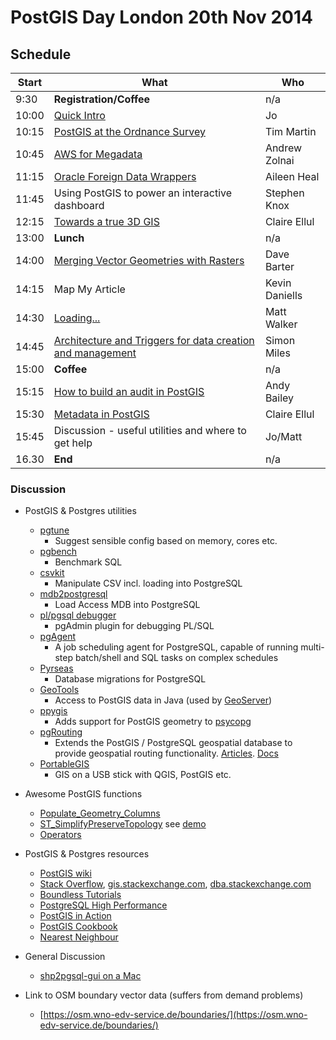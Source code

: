 # PostGIS Day London 20th Nov 2014

## Schedule

| Start | What                                                                     | Who            |
| ----- | ------------------------------------------------------------------------ | -------------- |
| 9:30  | **Registration/Coffee**                                                  | n/a            |
| 10:00 | [Quick Intro](http://http://archaeogeek.github.io/postgisday_2014/)      | Jo             |
| 10:15 | [PostGIS at the Ordnance Survey](assets/postgis_day_tjmartin.pdf)        | Tim Martin     |
| 10:45 | [AWS for Megadata](assets/global_point_&_vector_maps_on_steroids.pdf)    | Andrew Zolnai  |
| 11:15 | [Oracle Foreign Data Wrappers](http://slides.com/aileenheal/oraclefdw#/) | Aileen Heal    |
| 11:45 | Using PostGIS to power an interactive dashboard                          | Stephen Knox   |
| 12:15 | [Towards a true 3D GIS](assets/claire_ellul_-_towards_a_true_3d_gis.pdf) | Claire Ellul   |
| 13:00 | **Lunch**                                                                | n/a            |
| 14:00 | [Merging Vector Geometries with Rasters](http://blog.nautoguide.com/?p=20)    | Dave Barter    |
| 14:15 | Map My Article                                                           | Kevin Daniells |
| 14:30 | [Loading...](http://longwayaround.org.uk/notes/loading-postgis/)         | Matt Walker    |
| 14:45 | [Architecture and Triggers for data creation and management](assets/PostGIS_day_2014-PostGIS_rbwm.pdf)               | Simon Miles    |
| 15:00 | **Coffee**                                                               | n/a            |
| 15:15 | [How to build an audit in PostGIS](assets/PostGIS_Day_London_Auditing.pdf)                                         | Andy Bailey    |
| 15:30 | [Metadata in PostGIS](assets/claire_ellul_-_postgis_and_metadata.pdf)    | Claire Ellul   |
| 15:45 | Discussion - useful utilities and where to get help                      | Jo/Matt        |
| 16.30 | **End**                                                                  | n/a            |

### Discussion

* PostGIS & Postgres utilities
    * [pgtune](https://github.com/gregs1104/pgtune)
        * Suggest sensible config based on memory, cores etc.
    * [pgbench](http://www.postgresql.org/docs/devel/static/pgbench.html)
        * Benchmark SQL
    * [csvkit](https://csvkit.readthedocs.org/)
        * Manipulate CSV incl. loading into PostgreSQL
    * [mdb2postgresql](https://github.com/rfc2616/mdb2postgresql)
        * Load Access MDB into PostgreSQL
    * [pl/pgsql debugger](http://www.pgadmin.org/docs/1.8/debugger.html)
        * pgAdmin plugin for debugging PL/SQL
    * [pgAgent](http://www.pgadmin.org/docs/dev/pgagent.html)
        * A job scheduling agent for PostgreSQL, capable of running multi-step batch/shell and SQL tasks on complex schedules
    * [Pyrseas](https://github.com/perseas/Pyrseas)
        * Database migrations for PostgreSQL
    * [GeoTools](http://www.geotools.org/)
        * Access to PostGIS data in Java (used by [GeoServer](http://geoserver.org/))
    * [ppygis](http://www.fabianowski.eu/projects/ppygis/)
        * Adds support for PostGIS geometry to [psycopg](http://initd.org/psycopg/)
    * [pgRouting](http://pgrouting.org/)
        * Extends the PostGIS / PostgreSQL geospatial database to provide geospatial routing functionality. [Articles](http://anitagraser.com/?s=pgRouting). [Docs](http://docs.pgrouting.org/)
    * [PortableGIS](http://archaeogeek.com/portable-gis.html)
        * GIS on a USB stick with QGIS, PostGIS etc.

* Awesome PostGIS functions
    * [Populate_Geometry_Columns](http://postgis.net/docs/manual-2.1/Populate_Geometry_Columns.html)
    * [ST_SimplifyPreserveTopology](http://postgis.net/docs/ST_SimplifyPreserveTopology.html) see [demo](http://trac.osgeo.org/postgis/wiki/UsersWikiSimplifyPreserveTopology)
    * [Operators](http://postgis.net/docs/reference.html#Operators)

* PostGIS & Postgres resources
    * [PostGIS wiki](http://trac.osgeo.org/postgis/wiki)
    * [Stack Overflow](http://stackoverflow.com/questions/tagged/postgis), [gis.stackexchange.com](http://gis.stackexchange.com/), [dba.stackexchange.com](http://dba.stackexchange.com/)
    * [Boundless Tutorials](http://workshops.boundlessgeo.com/postgis-intro/)
    * [PostgreSQL High Performance](http://2ndquadrant.com/en/books/postgresql-90-high-performance/)
    * [PostGIS in Action](http://www.manning.com/obe/)
    * [PostGIS Cookbook](https://www.packtpub.com/big-data-and-business-intelligence/postgis-cookbook)
    * [Nearest Neighbour](http://boundlessgeo.com/2011/09/indexed-nearest-neighbour-search-in-postgis/)

* General Discussion
    * [shp2pgsql-gui on a Mac](http://gis.stackexchange.com/a/85584)

* Link to OSM boundary vector data (suffers from demand problems)
    * [https://osm.wno-edv-service.de/boundaries/](https://osm.wno-edv-service.de/boundaries/)
